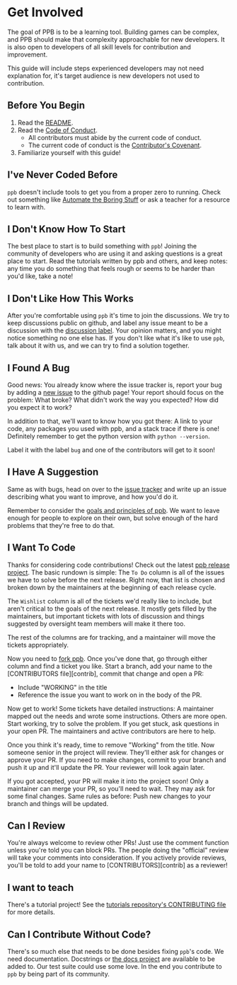# Get Involved

The goal of PPB is to be a learning tool. Building games can be complex, and
PPB should make that complexity approachable for new developers. It is also 
open to developers of all skill levels for contribution and improvement.

This guide will include steps experienced developers may not need explanation 
for, it's target audience is new developers not used to contribution.

## Before You Begin

1. Read the [README][readme].
2. Read the [Code of Conduct][coc].
    * All contributors must abide by the current code of conduct.
    * The current code of conduct is the [Contributor's Covenant][covenant].
3. Familiarize yourself with this guide!

## I've Never Coded Before

`ppb` doesn't include tools to get you from a proper zero to running.
Check out something like [Automate the Boring Stuff][auto] or ask a
teacher for a resource to learn with.

## I Don't Know How To Start

The best place to start is to build something with `ppb`! Joining the
community of developers who are using it and asking questions is a great
place to start. Read the tutorials written by ppb and others, and keep
notes: any time you do something that feels rough or seems to be harder
than you'd like, take a note!

## I Don't Like How This Works

After you're comfortable using `ppb` it's time to join the discussions.
We try to keep discussions public on github, and label any issue meant
to be a discussion with the [discussion label][discuss]. Your opinion
matters, and you might notice something no one else has. If you don't
like what it's like to use `ppb`, talk about it with us, and we can try
to find a solution together.

## I Found A Bug

Good news: You already know where the issue tracker is, report your bug
by adding a [new issue][issues] to the github page! Your report should
focus on the problem: What broke? What didn't work the way you expected?
How did you expect it to work?

In addition to that, we'll want to know how you got there: A link to
your code, any packages you used with ppb, and a stack trace if there is
one! Definitely remember to get the python version with `python
--version`.

Label it with the label `bug` and one of the contributors will get to it
soon!

## I Have A Suggestion

Same as with bugs, head on over to the [issue tracker][issues] and
write up an issue describing what you want to improve, and how you'd do
it.

Remember to consider the [goals and principles of ppb][goals]. We want
to leave enough for people to explore on their own, but solve enough of
the hard problems that they're free to do that.

## I Want To Code

Thanks for considering code contributions! Check out the latest [ppb
release project][projects]. The basic rundown is simple: The `To Do`
column is all of the issues we have to solve before the next release.
Right now, that list is chosen and broken down by the maintainers at the
beginning of each release cycle.

The `Wishlist` column is all of the tickets we'd really like to include,
but aren't critical to the goals of the next release. It mostly gets
filled by the maintainers, but important tickets with lots of discussion
and things suggested by oversight team members will make it there too.

The rest of the columns are for tracking, and a maintainer will move
the tickets appropriately.

Now you need to [fork ppb][fork]. Once you've done that, go through
either column and find a ticket you like. Start a branch, add your name
to the [CONTRIBUTORS file][contrib], commit that change and open a PR:

* Include "WORKING" in the title
* Reference the issue you want to work on in the body of the PR.

Now get to work! Some tickets have detailed instructions: A maintainer
mapped out the needs and wrote some instructions. Others are more open.
Start working, try to solve the problem. If you get stuck, ask
questions in your open PR. The maintainers and active contributors are
here to help.

Once you think it's ready, time to remove "Working" from the title. Now
someone senior in the project will review. They'll either ask for
changes or approve your PR. If you need to make changes, commit to your
branch and push it up and it'll update the PR. Your reviewer will look
again later.

If you got accepted, your PR will make it into the project soon! Only a
maintainer can merge your PR, so you'll need to wait. They may ask for
some final changes. Same rules as before: Push new changes to your
branch and things will be updated.

## Can I Review

You're always welcome to review other PRs! Just use the comment function
unless you're told you can block PRs. The people doing the "official"
review will take your comments into consideration. If you actively
provide reviews, you'll be told to add your name to
[CONTRIBUTORS][contrib] as a reviewer!

## I want to teach

There's a tutorial project! See the [tutorials repository's CONTRIBUTING
file][tutorial] for more details.

## Can I Contribute Without Code?

There's so much else that needs to be done besides fixing `ppb`'s code.
We need documentation. Docstrings or [the docs project][docs] are
available to be added to. Our test suite could use some love. In the
end you contribute to `ppb` by being part of its community.

[auto]: https://automatetheboringstuff.com "Automate the Boring Stuff"
[coc]: https://github.com/pathunstrom/pursuedpybear/blob/master/CodeofConduct.md "Code of Conduct"
[contributors]: https://github.com/ppb/pursuedpybear/blob/master/CONTRIBUTORS.md "Contributors"
[covenant]: http://contributor-covenant.org/ "Contributor's Covenant"
[discuss]: https://github.com/ppb/pursuedpybear/issues?q=is%3Aissue+is%3Aopen+label%3Adiscussion "PPB Discussions"
[docs]: https://github.com/ppb/docs "PPB Docs"
[fork]: https://help.github.com/articles/fork-a-repo/ "Fork a repo"
[goals]: https://github.com/ppb/pursuedpybear#guiding-principles "PPB Goals"
[issues]: https://github.com/ppb/pursuedpybear/issues "PPB Issues"
[projects]: https://github.com/orgs/ppb/projects "PPB Projects"
[readme]: https://github.com/pathunstrom/pursuedpybear/blob/master/README.md "PPB README"
[tutorial]: https://github.com/ppb/tutorials "PPB Tutorials"
